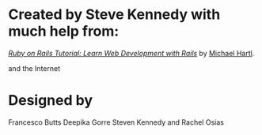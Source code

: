 # Created by Steve Kennedy with much help from:

[*Ruby on Rails Tutorial:
Learn Web Development with Rails*](http://www.railstutorial.org/)
by [Michael Hartl](http://www.michaelhartl.com/).

and the Internet

# Designed by
Francesco Butts
Deepika Gorre
Steven Kennedy and
Rachel Osias